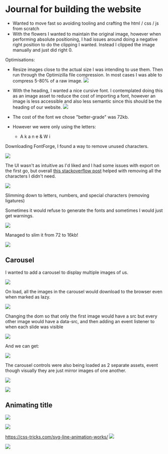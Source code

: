 # Journal for building the website

- Wanted to move fast so avoiding tooling and crafting the html / css / js from scratch
- With the flowers I wanted to maintain the original image, however when performing absolute positioning, I had issues around doing a negative right position to do the clipping I wanted. Instead I clipped the image manually and just did right 0.

Optimisations:

- Resize images close to the actual size I was intending to use them. Then run through the Optimizilla file compression. In most cases I was able to compress 5-80% of a raw image.
  ![](2022-10-22-18-44-27.png)

- With the heading, I wanted a nice cursive font. I contemplated doing this as an image asset to reduce the cost of importing a font, however an image is less accessible and also less semantic since this should be the heading of our website.
  ![](2022-10-22-18-45-39.png)
- The cost of the font we chose "better-grade" was 72kb.
- However we were only using the letters:
  - A k a n e & W i

Downloading FontForge, I found a way to remove unused characters.

![](2022-10-22-19-20-55.png)

The UI wasn't as intuitive as I'd liked and I had some issues with export on the first go, but overall [this stackoverflow post](https://stackoverflow.com/questions/12976424/how-to-remove-characters-from-a-font-file/30264854#30264854) helped with removing all the characters I didn't need.

![](2022-10-22-19-28-31.png)

Slimming down to letters, numbers, and special characters (removing ligatures)

Sometimes it would refuse to generate the fonts and sometimes I would just get warnings.

![](2022-10-22-19-33-48.png)

Managed to slim it from 72 to 16kb!

![](2022-10-22-19-34-04.png)

## Carousel

I wanted to add a carousel to display multiple images of us.

![](2022-10-23-16-59-35.png)

On load, all the images in the carousel would download to the browser even when marked as lazy.

![](2022-10-23-16-59-40.png)

Changing the dom so that only the first image would have a src but every other image would have a data-src, and then adding an event listener to when each slide was visible

![](2022-10-23-18-30-28.png)

And we can get:

![](2022-10-23-18-31-27.png)

The carousel controls were also being loaded as 2 separate assets, event though visually they are just mirror images of one another.

![](2022-10-23-18-44-48.png)

![](2022-10-23-18-45-27.png)

## Animating title

![](2022-10-24-20-34-13.png)

![](2022-10-24-20-34-23.png)

https://css-tricks.com/svg-line-animation-works/
![](2022-10-24-20-34-45.png)


![](2022-10-24-20-36-13.png)
